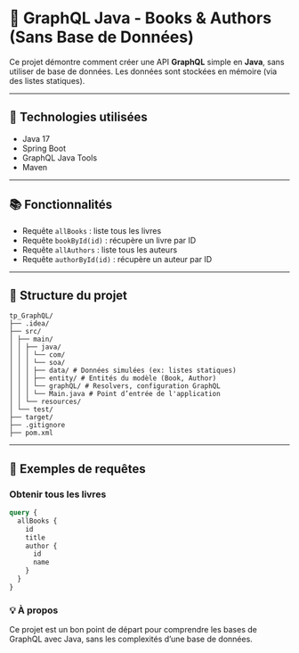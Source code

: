 # 📘 GraphQL Java - Books & Authors (Sans Base de Données)

Ce projet démontre comment créer une API **GraphQL** simple en **Java**, sans utiliser de base de données. Les données sont stockées en mémoire (via des listes statiques).

---

## 🚀 Technologies utilisées

- Java 17
- Spring Boot
- GraphQL Java Tools
- Maven

---

## 📚 Fonctionnalités

- Requête `allBooks` : liste tous les livres
- Requête `bookById(id)` : récupère un livre par ID
- Requête `allAuthors` : liste tous les auteurs
- Requête `authorById(id)` : récupère un auteur par ID

---

## 🧩 Structure du projet
````
tp_GraphQL/
├── .idea/
├── src/
│ ├── main/
│ │ ├── java/
│ │ │ └── com/
│ │ │ └── soa/
│ │ │ ├── data/ # Données simulées (ex: listes statiques)
│ │ │ ├── entity/ # Entités du modèle (Book, Author)
│ │ │ └── graphQL/ # Resolvers, configuration GraphQL
│ │ │ └── Main.java # Point d’entrée de l'application
│ │ └── resources/
│ └── test/
├── target/
├── .gitignore
├── pom.xml
````


---

## 🧪 Exemples de requêtes

### Obtenir tous les livres

```graphql
query {
  allBooks {
    id
    title
    author {
      id
      name
    }
  }
}
````

### 💡 À propos
Ce projet est un bon point de départ pour comprendre les bases de GraphQL avec Java, sans les complexités d’une base de données.
